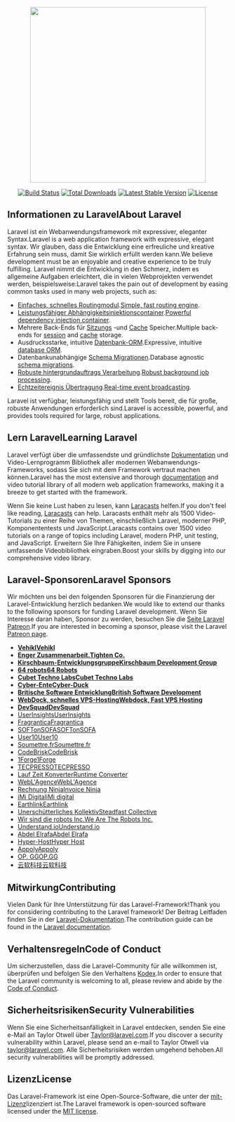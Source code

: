 <p align="center"><img src="https://res.cloudinary.com/dtfbvvkyp/image/upload/v1566331377/laravel-logolockup-cmyk-red.svg" width="400"></p>

<p align="center">
<a href="https://travis-ci.org/laravel/framework"><img src="https://travis-ci.org/laravel/framework.svg" alt="Build Status"></a>
<a href="https://packagist.org/packages/laravel/framework"><img src="https://poser.pugx.org/laravel/framework/d/total.svg" alt="Total Downloads"></a>
<a href="https://packagist.org/packages/laravel/framework"><img src="https://poser.pugx.org/laravel/framework/v/stable.svg" alt="Latest Stable Version"></a>
<a href="https://packagist.org/packages/laravel/framework"><img src="https://poser.pugx.org/laravel/framework/license.svg" alt="License"></a>
</p>

## <a name="about-laravel"></a><span data-ttu-id="1219c-101">Informationen zu Laravel</span><span class="sxs-lookup"><span data-stu-id="1219c-101">About Laravel</span></span>

<span data-ttu-id="1219c-102">Laravel ist ein Webanwendungsframework mit expressiver, eleganter Syntax.</span><span class="sxs-lookup"><span data-stu-id="1219c-102">Laravel is a web application framework with expressive, elegant syntax.</span></span> <span data-ttu-id="1219c-103">Wir glauben, dass die Entwicklung eine erfreuliche und kreative Erfahrung sein muss, damit Sie wirklich erfüllt werden kann.</span><span class="sxs-lookup"><span data-stu-id="1219c-103">We believe development must be an enjoyable and creative experience to be truly fulfilling.</span></span> <span data-ttu-id="1219c-104">Laravel nimmt die Entwicklung in den Schmerz, indem es allgemeine Aufgaben erleichtert, die in vielen Webprojekten verwendet werden, beispielsweise:</span><span class="sxs-lookup"><span data-stu-id="1219c-104">Laravel takes the pain out of development by easing common tasks used in many web projects, such as:</span></span>

- <span data-ttu-id="1219c-105">[Einfaches, schnelles Routingmodul](https://laravel.com/docs/routing).</span><span class="sxs-lookup"><span data-stu-id="1219c-105">[Simple, fast routing engine](https://laravel.com/docs/routing).</span></span>
- <span data-ttu-id="1219c-106">[Leistungsfähiger Abhängigkeitsinjektionscontainer](https://laravel.com/docs/container).</span><span class="sxs-lookup"><span data-stu-id="1219c-106">[Powerful dependency injection container](https://laravel.com/docs/container).</span></span>
- <span data-ttu-id="1219c-107">Mehrere Back-Ends für [Sitzungs](https://laravel.com/docs/session) -und [Cache](https://laravel.com/docs/cache) Speicher.</span><span class="sxs-lookup"><span data-stu-id="1219c-107">Multiple back-ends for [session](https://laravel.com/docs/session) and [cache](https://laravel.com/docs/cache) storage.</span></span>
- <span data-ttu-id="1219c-108">Ausdrucksstarke, intuitive [Datenbank-ORM](https://laravel.com/docs/eloquent).</span><span class="sxs-lookup"><span data-stu-id="1219c-108">Expressive, intuitive [database ORM](https://laravel.com/docs/eloquent).</span></span>
- <span data-ttu-id="1219c-109">Datenbankunabhängige [Schema Migrationen](https://laravel.com/docs/migrations).</span><span class="sxs-lookup"><span data-stu-id="1219c-109">Database agnostic [schema migrations](https://laravel.com/docs/migrations).</span></span>
- <span data-ttu-id="1219c-110">[Robuste hintergrundauftrags Verarbeitung](https://laravel.com/docs/queues).</span><span class="sxs-lookup"><span data-stu-id="1219c-110">[Robust background job processing](https://laravel.com/docs/queues).</span></span>
- <span data-ttu-id="1219c-111">[Echtzeitereignis Übertragung](https://laravel.com/docs/broadcasting).</span><span class="sxs-lookup"><span data-stu-id="1219c-111">[Real-time event broadcasting](https://laravel.com/docs/broadcasting).</span></span>

<span data-ttu-id="1219c-112">Laravel ist verfügbar, leistungsfähig und stellt Tools bereit, die für große, robuste Anwendungen erforderlich sind.</span><span class="sxs-lookup"><span data-stu-id="1219c-112">Laravel is accessible, powerful, and provides tools required for large, robust applications.</span></span>

## <a name="learning-laravel"></a><span data-ttu-id="1219c-113">Lern Laravel</span><span class="sxs-lookup"><span data-stu-id="1219c-113">Learning Laravel</span></span>

<span data-ttu-id="1219c-114">Laravel verfügt über die umfassendste und gründlichste [Dokumentation](https://laravel.com/docs) und Video-Lernprogramm Bibliothek aller modernen Webanwendungs-Frameworks, sodass Sie sich mit dem Framework vertraut machen können.</span><span class="sxs-lookup"><span data-stu-id="1219c-114">Laravel has the most extensive and thorough [documentation](https://laravel.com/docs) and video tutorial library of all modern web application frameworks, making it a breeze to get started with the framework.</span></span>

<span data-ttu-id="1219c-115">Wenn Sie keine Lust haben zu lesen, kann [Laracasts](https://laracasts.com) helfen.</span><span class="sxs-lookup"><span data-stu-id="1219c-115">If you don't feel like reading, [Laracasts](https://laracasts.com) can help.</span></span> <span data-ttu-id="1219c-116">Laracasts enthält mehr als 1500 Video-Tutorials zu einer Reihe von Themen, einschließlich Laravel, moderner PHP, Komponententests und JavaScript.</span><span class="sxs-lookup"><span data-stu-id="1219c-116">Laracasts contains over 1500 video tutorials on a range of topics including Laravel, modern PHP, unit testing, and JavaScript.</span></span> <span data-ttu-id="1219c-117">Erweitern Sie Ihre Fähigkeiten, indem Sie in unsere umfassende Videobibliothek eingraben.</span><span class="sxs-lookup"><span data-stu-id="1219c-117">Boost your skills by digging into our comprehensive video library.</span></span>

## <a name="laravel-sponsors"></a><span data-ttu-id="1219c-118">Laravel-Sponsoren</span><span class="sxs-lookup"><span data-stu-id="1219c-118">Laravel Sponsors</span></span>

<span data-ttu-id="1219c-119">Wir möchten uns bei den folgenden Sponsoren für die Finanzierung der Laravel-Entwicklung herzlich bedanken.</span><span class="sxs-lookup"><span data-stu-id="1219c-119">We would like to extend our thanks to the following sponsors for funding Laravel development.</span></span> <span data-ttu-id="1219c-120">Wenn Sie Interesse daran haben, Sponsor zu werden, besuchen Sie die [Seite Laravel Patreon](https://patreon.com/taylorotwell).</span><span class="sxs-lookup"><span data-stu-id="1219c-120">If you are interested in becoming a sponsor, please visit the Laravel [Patreon page](https://patreon.com/taylorotwell).</span></span>

- <span data-ttu-id="1219c-121">**[Vehikl](https://vehikl.com/)**</span><span class="sxs-lookup"><span data-stu-id="1219c-121">**[Vehikl](https://vehikl.com/)**</span></span>
- <span data-ttu-id="1219c-122">**[Enger Zusammenarbeit.](https://tighten.co)**</span><span class="sxs-lookup"><span data-stu-id="1219c-122">**[Tighten Co.](https://tighten.co)**</span></span>
- <span data-ttu-id="1219c-123">**[Kirschbaum-Entwicklungsgruppe](https://kirschbaumdevelopment.com)**</span><span class="sxs-lookup"><span data-stu-id="1219c-123">**[Kirschbaum Development Group](https://kirschbaumdevelopment.com)**</span></span>
- <span data-ttu-id="1219c-124">**[64 robots](https://64robots.com)**</span><span class="sxs-lookup"><span data-stu-id="1219c-124">**[64 Robots](https://64robots.com)**</span></span>
- <span data-ttu-id="1219c-125">**[Cubet Techno Labs](https://cubettech.com)**</span><span class="sxs-lookup"><span data-stu-id="1219c-125">**[Cubet Techno Labs](https://cubettech.com)**</span></span>
- <span data-ttu-id="1219c-126">**[Cyber-Ente](https://cyber-duck.co.uk)**</span><span class="sxs-lookup"><span data-stu-id="1219c-126">**[Cyber-Duck](https://cyber-duck.co.uk)**</span></span>
- <span data-ttu-id="1219c-127">**[Britische Software Entwicklung](https://www.britishsoftware.co)**</span><span class="sxs-lookup"><span data-stu-id="1219c-127">**[British Software Development](https://www.britishsoftware.co)**</span></span>
- <span data-ttu-id="1219c-128">**[WebDock, schnelles VPS-Hosting](https://www.webdock.io/en)**</span><span class="sxs-lookup"><span data-stu-id="1219c-128">**[Webdock, Fast VPS Hosting](https://www.webdock.io/en)**</span></span>
- <span data-ttu-id="1219c-129">**[DevSquad](https://devsquad.com)**</span><span class="sxs-lookup"><span data-stu-id="1219c-129">**[DevSquad](https://devsquad.com)**</span></span>
- [<span data-ttu-id="1219c-130">UserInsights</span><span class="sxs-lookup"><span data-stu-id="1219c-130">UserInsights</span></span>](https://userinsights.com)
- [<span data-ttu-id="1219c-131">Fragrantica</span><span class="sxs-lookup"><span data-stu-id="1219c-131">Fragrantica</span></span>](https://www.fragrantica.com)
- [<span data-ttu-id="1219c-132">SOFTonSOFA</span><span class="sxs-lookup"><span data-stu-id="1219c-132">SOFTonSOFA</span></span>](https://softonsofa.com/)
- [<span data-ttu-id="1219c-133">User10</span><span class="sxs-lookup"><span data-stu-id="1219c-133">User10</span></span>](https://user10.com)
- [<span data-ttu-id="1219c-134">Soumettre.fr</span><span class="sxs-lookup"><span data-stu-id="1219c-134">Soumettre.fr</span></span>](https://soumettre.fr/)
- [<span data-ttu-id="1219c-135">CodeBrisk</span><span class="sxs-lookup"><span data-stu-id="1219c-135">CodeBrisk</span></span>](https://codebrisk.com)
- [<span data-ttu-id="1219c-136">1Forge</span><span class="sxs-lookup"><span data-stu-id="1219c-136">1Forge</span></span>](https://1forge.com)
- [<span data-ttu-id="1219c-137">TECPRESSO</span><span class="sxs-lookup"><span data-stu-id="1219c-137">TECPRESSO</span></span>](https://tecpresso.co.jp/)
- [<span data-ttu-id="1219c-138">Lauf Zeit Konverter</span><span class="sxs-lookup"><span data-stu-id="1219c-138">Runtime Converter</span></span>](http://runtimeconverter.com/)
- [<span data-ttu-id="1219c-139">WebL'Agence</span><span class="sxs-lookup"><span data-stu-id="1219c-139">WebL'Agence</span></span>](https://weblagence.com/)
- [<span data-ttu-id="1219c-140">Rechnung Ninja</span><span class="sxs-lookup"><span data-stu-id="1219c-140">Invoice Ninja</span></span>](https://www.invoiceninja.com)
- [<span data-ttu-id="1219c-141">iMi Digital</span><span class="sxs-lookup"><span data-stu-id="1219c-141">iMi digital</span></span>](https://www.imi-digital.de/)
- [<span data-ttu-id="1219c-142">Earthlink</span><span class="sxs-lookup"><span data-stu-id="1219c-142">Earthlink</span></span>](https://www.earthlink.ro/)
- [<span data-ttu-id="1219c-143">Unerschütterliches Kollektiv</span><span class="sxs-lookup"><span data-stu-id="1219c-143">Steadfast Collective</span></span>](https://steadfastcollective.com/)
- [<span data-ttu-id="1219c-144">Wir sind die robots Inc.</span><span class="sxs-lookup"><span data-stu-id="1219c-144">We Are The Robots Inc.</span></span>](https://watr.mx/)
- [<span data-ttu-id="1219c-145">Understand.io</span><span class="sxs-lookup"><span data-stu-id="1219c-145">Understand.io</span></span>](https://www.understand.io/)
- [<span data-ttu-id="1219c-146">Abdel Elrafa</span><span class="sxs-lookup"><span data-stu-id="1219c-146">Abdel Elrafa</span></span>](https://abdelelrafa.com)
- [<span data-ttu-id="1219c-147">Hyper-Host</span><span class="sxs-lookup"><span data-stu-id="1219c-147">Hyper Host</span></span>](https://hyper.host)
- [<span data-ttu-id="1219c-148">Appoly</span><span class="sxs-lookup"><span data-stu-id="1219c-148">Appoly</span></span>](https://www.appoly.co.uk)
- [<span data-ttu-id="1219c-149">OP. GG</span><span class="sxs-lookup"><span data-stu-id="1219c-149">OP.GG</span></span>](https://op.gg)
- [<span data-ttu-id="1219c-150">云软科技</span><span class="sxs-lookup"><span data-stu-id="1219c-150">云软科技</span></span>](http://www.yunruan.ltd/)

## <a name="contributing"></a><span data-ttu-id="1219c-151">Mitwirkung</span><span class="sxs-lookup"><span data-stu-id="1219c-151">Contributing</span></span>

<span data-ttu-id="1219c-152">Vielen Dank für Ihre Unterstützung für das Laravel-Framework!</span><span class="sxs-lookup"><span data-stu-id="1219c-152">Thank you for considering contributing to the Laravel framework!</span></span> <span data-ttu-id="1219c-153">Der Beitrag Leitfaden finden Sie in der [Laravel-Dokumentation](https://laravel.com/docs/contributions).</span><span class="sxs-lookup"><span data-stu-id="1219c-153">The contribution guide can be found in the [Laravel documentation](https://laravel.com/docs/contributions).</span></span>

## <a name="code-of-conduct"></a><span data-ttu-id="1219c-154">Verhaltensregeln</span><span class="sxs-lookup"><span data-stu-id="1219c-154">Code of Conduct</span></span>

<span data-ttu-id="1219c-155">Um sicherzustellen, dass die Laravel-Community für alle willkommen ist, überprüfen und befolgen Sie den Verhaltens [Kodex](https://laravel.com/docs/contributions#code-of-conduct).</span><span class="sxs-lookup"><span data-stu-id="1219c-155">In order to ensure that the Laravel community is welcoming to all, please review and abide by the [Code of Conduct](https://laravel.com/docs/contributions#code-of-conduct).</span></span>

## <a name="security-vulnerabilities"></a><span data-ttu-id="1219c-156">Sicherheitsrisiken</span><span class="sxs-lookup"><span data-stu-id="1219c-156">Security Vulnerabilities</span></span>

<span data-ttu-id="1219c-157">Wenn Sie eine Sicherheitsanfälligkeit in Laravel entdecken, senden Sie eine e-Mail an Taylor Otwell über [Taylor@laravel.com](mailto:taylor@laravel.com).</span><span class="sxs-lookup"><span data-stu-id="1219c-157">If you discover a security vulnerability within Laravel, please send an e-mail to Taylor Otwell via [taylor@laravel.com](mailto:taylor@laravel.com).</span></span> <span data-ttu-id="1219c-158">Alle Sicherheitsrisiken werden umgehend behoben.</span><span class="sxs-lookup"><span data-stu-id="1219c-158">All security vulnerabilities will be promptly addressed.</span></span>

## <a name="license"></a><span data-ttu-id="1219c-159">Lizenz</span><span class="sxs-lookup"><span data-stu-id="1219c-159">License</span></span>

<span data-ttu-id="1219c-160">Das Laravel-Framework ist eine Open-Source-Software, die unter der [mit-Lizenz](https://opensource.org/licenses/MIT)lizenziert ist.</span><span class="sxs-lookup"><span data-stu-id="1219c-160">The Laravel framework is open-sourced software licensed under the [MIT license](https://opensource.org/licenses/MIT).</span></span>
